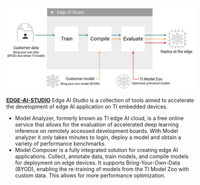 <img src="./assets/edgeaistudio_workflows.png" width=600>


**[EDGE-AI-STUDIO](https://www.ti.com/tool/EDGE-AI-STUDIO)** Edge AI Studio is a collection of tools aimed to accelerate the development of edge AI application on TI embedded devices.
- Model Analyzer, formerly known as TI edge AI cloud, is a free online service that allows for the evaluation of accelerated deep learning inference on remotely accessed development boards. With Model analyzer it only takes minutes to login, deploy a model and obtain a variety of performance benchmarks.
- Model Composer is a fully integrated solution for creating edge AI applications. Collect, annotate data, train models, and compile models for deployment on edge devices. It supports Bring-Your-Own-Data (BYOD), enabling the re-training of models from the TI Model Zoo with custom data. This allows for more performance optimization.


